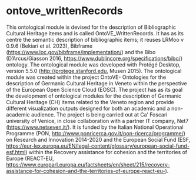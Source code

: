 # ontove_writtenRecords
This ontological module is devised for the description of Bibliographic Cultural Heritage items and is called OntoVE_WrittenRecords. It has as its centre the semantic description of bibliographic items; it reuses LRMoo v 0.9.6 (Bekiari et al. 2023), Bibframe (https://www.loc.gov/bibframe/implementation/) and the Bibo (D’Arcus/Giasson 2016, https://www.dublincore.org/specifications/bibo/) ontology. The ontological module was developed with Protégé Desktop, version 5.5.0 (http://protege.stanford.edu, Musen 2015). 
The ontological module was created within the project OntoVE- Ontologies for the description of Germanic Cultural Heritage in Veneto within the perspective of the European Open Science Cloud (EOSC). The project has as its goal the development of ontological modules for the description of Germanic Cultural Heritage (CH) items related to the Veneto region and provide different visualization outputs designed for both an academic and a non-academic audience. The project is being carried out at Ca’ Foscari university of Venice, in close collaboration with a partner IT company, Net7 (https://www.netseven.it/). It is funded by the Italian National Operational Programme (PON, http://www.ponricerca.gov.it/pon-ricerca/programme/) on Research and Innovation 2014-2020 and the European Social Fund (ESF, https://eur-lex.europa.eu/EN/legal-content/glossary/european-social-fund-esf.html) within the Recovery assistance for cohesion and the territories of Europe (REACT-EU, https://www.europarl.europa.eu/factsheets/en/sheet/215/recovery-assistance-for-cohesion-and-the-territories-of-europe-react-eu-). 
